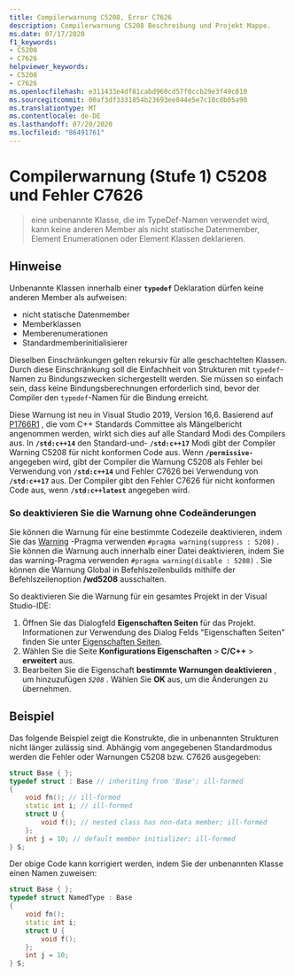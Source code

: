 ```yaml
---
title: Compilerwarnung C5208, Error C7626
description: Compilerwarnung C5208 Beschreibung und Projekt Mappe.
ms.date: 07/17/2020
f1_keywords:
- C5208
- C7626
helpviewer_keywords:
- C5208
- C7626
ms.openlocfilehash: e311433e4df81cabd960cd57f0ccb29e3f49c010
ms.sourcegitcommit: 00af3df3331854b23693ee844e5e7c10c8b05a90
ms.translationtype: MT
ms.contentlocale: de-DE
ms.lasthandoff: 07/20/2020
ms.locfileid: "86491761"
---
```

# <a name="compiler-warning-level-1-c5208-and-error-c7626"></a>Compilerwarnung (Stufe 1) C5208 und Fehler C7626

> eine unbenannte Klasse, die im TypeDef-Namen verwendet wird, kann keine anderen Member als nicht statische Datenmember, Element Enumerationen oder Element Klassen deklarieren.

## <a name="remarks"></a>Hinweise

Unbenannte Klassen innerhalb einer **`typedef`** Deklaration dürfen keine anderen Member als aufweisen:

- nicht statische Datenmember
- Memberklassen
- Memberenumerationen
- Standardmemberinitialisierer

Dieselben Einschränkungen gelten rekursiv für alle geschachtelten Klassen. Durch diese Einschränkung soll die Einfachheit von Strukturen mit `typedef`-Namen zu Bindungszwecken sichergestellt werden. Sie müssen so einfach sein, dass keine Bindungsberechnungen erforderlich sind, bevor der Compiler den `typedef`-Namen für die Bindung erreicht.

Diese Warnung ist neu in Visual Studio 2019, Version 16,6. Basierend auf [P1766R1](https://wg21.link/P1766R1) , die vom C++ Standards Committee als Mängelbericht angenommen werden, wirkt sich dies auf alle Standard Modi des Compilers aus. In **`/std:c++14`** den Standard-und- **`/std:c++17`** Modi gibt der Compiler Warning C5208 für nicht konformen Code aus. Wenn **`/permissive-`** angegeben wird, gibt der Compiler die Warnung C5208 als Fehler bei Verwendung von **`/std:c++14`** und Fehler C7626 bei Verwendung von **`/std:c++17`** aus. Der Compiler gibt den Fehler C7626 für nicht konformen Code aus, wenn **`/std:c++latest`** angegeben wird.

### <a name="to-turn-off-the-warning-without-code-changes"></a>So deaktivieren Sie die Warnung ohne Codeänderungen

Sie können die Warnung für eine bestimmte Codezeile deaktivieren, indem Sie das [Warning](../../preprocessor/warning.md) -Pragma verwenden `#pragma warning(suppress : 5208)` . Sie können die Warnung auch innerhalb einer Datei deaktivieren, indem Sie das warning-Pragma verwenden `#pragma warning(disable : 5208)` . Sie können die Warnung Global in Befehlszeilenbuilds mithilfe der Befehlszeilenoption **/wd5208** ausschalten.

So deaktivieren Sie die Warnung für ein gesamtes Projekt in der Visual Studio-IDE:

1. Öffnen Sie das Dialogfeld **Eigenschaften Seiten** für das Projekt. Informationen zur Verwendung des Dialog Felds "Eigenschaften Seiten" finden Sie unter [Eigenschaften Seiten](../../build/reference/property-pages-visual-cpp.md).
1. Wählen Sie die Seite **Konfigurations Eigenschaften**  >  **C/C++**  >  **erweitert** aus.
1. Bearbeiten Sie die Eigenschaft **bestimmte Warnungen deaktivieren** , um hinzuzufügen *`5208`* . Wählen Sie **OK** aus, um die Änderungen zu übernehmen.

## <a name="example"></a>Beispiel

Das folgende Beispiel zeigt die Konstrukte, die in unbenannten Strukturen nicht länger zulässig sind. Abhängig vom angegebenen Standardmodus werden die Fehler oder Warnungen C5208 bzw. C7626 ausgegeben:

```cpp
struct Base { };
typedef struct : Base // inheriting from 'Base'; ill-formed
{
    void fn(); // ill-formed
    static int i; // ill-formed
    struct U {
        void f(); // nested class has non-data member; ill-formed
    };
    int j = 10; // default member initializer; ill-formed
} S;
```

Der obige Code kann korrigiert werden, indem Sie der unbenannten Klasse einen Namen zuweisen:

```cpp
struct Base { };
typedef struct NamedType : Base
{
    void fn();
    static int i;
    struct U {
        void f();
    };
    int j = 10;
} S;
```
